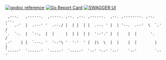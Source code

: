 [![godoc reference](https://img.shields.io/badge/godoc-reference-blue.svg)](https://pkg.go.dev/github.com/klovercloud-ci/security)
[![Go Report Card](https://goreportcard.com/badge/github.com/klovercloud-ci/security)](https://goreportcard.com/report/github.com/klovercloud-ci/security)
[![SWAGGER UI](https://img.shields.io/badge/swagger-api-green)](https://klovercloud-ci-cd.github.io/security/)

```
 ,---.   ,------.  ,-----. ,--. ,--. ,------.  ,--. ,--------. ,--.   ,--. 
'   .-'  |  .---' '  .--./ |  | |  | |  .--. ' |  | '--.  .--'  \  `.'  /  
`.  `-.  |  `--,  |  |     |  | |  | |  '--'.' |  |    |  |      '.    /   
.-'    | |  `---. '  '--'\ '  '-'  ' |  |\  \  |  |    |  |        |  |    
`-----'  `------'  `-----'  `-----'  `--' '--' `--'    `--'        `--'    
                                                                                      
```

